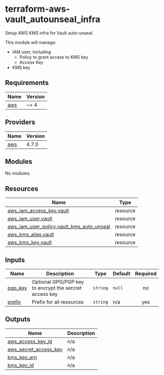 # terraform-aws-vault_autounseal_infra

Setup AWS KMS infra for Vault auto-unseal.

This module will manage:

- IAM user, including
  - Policy to grant access to KMS key
  - Access Key
- KMS key

<!-- BEGIN_TF_DOCS -->
## Requirements

| Name | Version |
|------|---------|
| <a name="requirement_aws"></a> [aws](#requirement\_aws) | ~> 4 |

## Providers

| Name | Version |
|------|---------|
| <a name="provider_aws"></a> [aws](#provider\_aws) | 4.7.0 |

## Modules

No modules.

## Resources

| Name | Type |
|------|------|
| [aws_iam_access_key.vault](https://registry.terraform.io/providers/hashicorp/aws/latest/docs/resources/iam_access_key) | resource |
| [aws_iam_user.vault](https://registry.terraform.io/providers/hashicorp/aws/latest/docs/resources/iam_user) | resource |
| [aws_iam_user_policy.vault_kms_auto_unseal](https://registry.terraform.io/providers/hashicorp/aws/latest/docs/resources/iam_user_policy) | resource |
| [aws_kms_alias.vault](https://registry.terraform.io/providers/hashicorp/aws/latest/docs/resources/kms_alias) | resource |
| [aws_kms_key.vault](https://registry.terraform.io/providers/hashicorp/aws/latest/docs/resources/kms_key) | resource |

## Inputs

| Name | Description | Type | Default | Required |
|------|-------------|------|---------|:--------:|
| <a name="input_pgp_key"></a> [pgp\_key](#input\_pgp\_key) | Optional GPG/PGP key to encrypt the sercret access key | `string` | `null` | no |
| <a name="input_prefix"></a> [prefix](#input\_prefix) | Prefix for all resources | `string` | n/a | yes |

## Outputs

| Name | Description |
|------|-------------|
| <a name="output_aws_access_key_id"></a> [aws\_access\_key\_id](#output\_aws\_access\_key\_id) | n/a |
| <a name="output_aws_secret_access_key"></a> [aws\_secret\_access\_key](#output\_aws\_secret\_access\_key) | n/a |
| <a name="output_kms_key_arn"></a> [kms\_key\_arn](#output\_kms\_key\_arn) | n/a |
| <a name="output_kms_key_id"></a> [kms\_key\_id](#output\_kms\_key\_id) | n/a |
<!-- END_TF_DOCS -->
